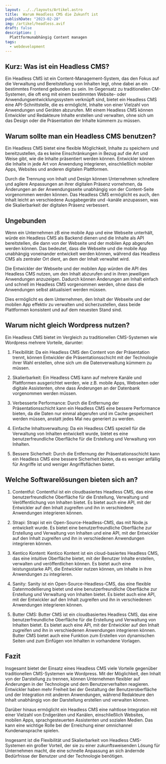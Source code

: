 ```yaml
---
layout: ../../layouts/Artikel.astro
title:  Warum Headless CMS die Zukunft ist
publishDate: "2023-02-28"
img: /artikel/headless.avif
draft: false
description: |
  Plattformunabhängig Content managen
tags:
  - webdevelopment
---
```

## Kurz: Was ist ein Headless CMS?
Ein Headless CMS ist ein Content-Management-System, das den Fokus auf die Verwaltung und Bereitstellung von Inhalten legt, ohne dabei an ein bestimmtes Frontend gebunden zu sein. Im Gegensatz zu traditionellen CM-Systemen, die oft eng mit einem bestimmten Website- oder Anwendungsentwicklungssystem verknüpft sind, bietet ein Headless CMS eine API-Schnittstelle, die es ermöglicht, Inhalte von einer Vielzahl von Anwendungen und Geräten abzurufen.
Mit einem Headless CMS können Entwickler und Redakteure Inhalte erstellen und verwalten, ohne sich um das Design oder die Präsentation der Inhalte kümmern zu müssen.


## Warum sollte man ein Headless CMS benutzen?
Ein Headless CMS bietet eine flexible Möglichkeit, Inhalte zu speichern und bereitzustellen, da es keine Einschränkungen in Bezug auf die Art und Weise gibt, wie die Inhalte präsentiert werden können. Entwickler können die Inhalte in jede Art von Anwendung integrieren, einschließlich mobiler Apps, Websites und anderen digitalen Plattformen.

Durch die Trennung von Inhalt und Design können Unternehmen schnellere und agilere Anpassungen an ihrer digitalen Präsenz vornehmen, da Änderungen an der Anwendungsseite unabhängig von der Content-Seite vorgenommen werden können. Das Headless CMS ermöglicht es auch, den Inhalt leicht an verschiedene Ausgabegeräte und -kanäle anzupassen, was die Skalierbarkeit der digitalen Präsenz verbessert.

## Ungebunden
Wenn ein Unternehmen zB eine mobile App und eine Webseite unterhält, würde ein Headless CMS als Backend dienen und die Inhalte als API bereitstellen, die dann von der Webseite und der mobilen App abgerufen werden können. Das bedeutet, dass die Webseite und die mobile App unabhängig voneinander entwickelt werden können, während das Headless CMS als zentraler Ort dient, an dem der Inhalt verwaltet wird.

Die Entwickler der Webseite und der mobilen App würden die API des Headless CMS nutzen, um den Inhalt abzurufen und in ihren jeweiligen Anwendungen anzuzeigen. Dadurch können Änderungen am Inhalt einfach und schnell im Headless CMS vorgenommen werden, ohne dass die Anwendungen selbst aktualisiert werden müssen.

Dies ermöglicht es dem Unternehmen, den Inhalt der Webseite und der mobilen App effektiv zu verwalten und sicherzustellen, dass beide Plattformen konsistent und auf dem neuesten Stand sind.


## Warum nicht gleich Wordpress nutzen?
Ein Headless CMS bietet im Vergleich zu traditionellen CMS-Systemen wie Wordpress mehrere Vorteile, darunter:

1. Flexibilität: Da ein Headless CMS den Content von der Präsentation trennt, können Entwickler die Präsentationsschicht mit der Technologie ihrer Wahl erstellen, ohne sich um die Datenverwaltung kümmern zu müssen.

2. Skalierbarkeit: Ein Headless CMS kann auf mehrere Kanäle und Plattformen ausgerichtet werden, wie z.B. mobile Apps, Webseiten oder digitale Assistenten, ohne dass Änderungen an der Datenbank vorgenommen werden müssen.

3. Verbesserte Performance: Durch die Entfernung der Präsentationsschicht kann ein Headless CMS eine bessere Performance bieten, da die Daten nur einmal abgerufen und im Cache gespeichert werden müssen, anstatt jedes Mal neu generiert zu werden.

4. Einfache Inhaltsverwaltung: Da ein Headless CMS speziell für die Verwaltung von Inhalten entwickelt wurde, bietet es eine benutzerfreundliche Oberfläche für die Erstellung und Verwaltung von Inhalten.

5. Bessere Sicherheit: Durch die Entfernung der Präsentationsschicht kann ein Headless CMS eine bessere Sicherheit bieten, da es weniger anfällig für Angriffe ist und weniger Angriffsflächen bietet.


## Welche Softwarelösungen bieten sich an?
1. Contentful: Contentful ist ein cloudbasiertes Headless CMS, das eine benutzerfreundliche Oberfläche für die Erstellung, Verwaltung und Veröffentlichung von Inhalten bietet. Es bietet auch eine API, mit der Entwickler auf den Inhalt zugreifen und ihn in verschiedene Anwendungen integrieren können.

2. Strapi: Strapi ist ein Open-Source-Headless-CMS, das mit Node.js entwickelt wurde. Es bietet eine benutzerfreundliche Oberfläche zur Erstellung und Verwaltung von Inhalten und eine API, mit der Entwickler auf den Inhalt zugreifen und ihn in verschiedenen Anwendungen integrieren können.

3. Kentico Kontent: Kentico Kontent ist ein cloud-basiertes Headless CMS, das eine intuitive Oberfläche bietet, mit der Benutzer Inhalte erstellen, verwalten und veröffentlichen können. Es bietet auch eine leistungsstarke API, die Entwickler nutzen können, um Inhalte in ihre Anwendungen zu integrieren.

4. Sanity: Sanity ist ein Open-Source-Headless-CMS, das eine flexible Datenmodellierung bietet und eine benutzerfreundliche Oberfläche zur Erstellung und Verwaltung von Inhalten bietet. Es bietet auch eine API, mit der Entwickler auf den Inhalt zugreifen und ihn in verschiedenen Anwendungen integrieren können.

5. Butter CMS: Butter CMS ist ein cloudbasiertes Headless CMS, das eine benutzerfreundliche Oberfläche für die Erstellung und Verwaltung von Inhalten bietet. Es bietet auch eine API, mit der Entwickler auf den Inhalt zugreifen und ihn in verschiedenen Anwendungen integrieren können. Butter CMS bietet auch eine Funktion zum Erstellen von dynamischen Seiten und zum Einfügen von Inhalten in vorhandene Vorlagen.

## Fazit
Insgesamt bietet der Einsatz eines Headless CMS viele Vorteile gegenüber traditionellen CMS-Systemen wie Wordpress. Mit der Möglichkeit, den Inhalt von der Darstellung zu trennen, können Unternehmen flexibler auf Änderungen in der Technologie und dem Benutzerverhalten reagieren. Entwickler haben mehr Freiheit bei der Gestaltung der Benutzeroberfläche und der Integration mit anderen Anwendungen, während Redakteure den Inhalt unabhängig von der Darstellung erstellen und verwalten können.

Darüber hinaus ermöglicht ein Headless CMS eine nahtlose Integration mit einer Vielzahl von Endgeräten und Kanälen, einschließlich Websites, mobilen Apps, sprachgesteuerten Assistenten und sozialen Medien. Das kann eine wichtige Rolle bei der Erreichung einer omnichannel Kundenansprache spielen.

Insgesamt ist die Flexibilität und Skalierbarkeit von Headless CMS-Systemen ein großer Vorteil, der sie zu einer zukunftsweisenden Lösung für Unternehmen macht, die eine schnelle Anpassung an sich ändernde Bedürfnisse der Benutzer und der Technologie benötigen.